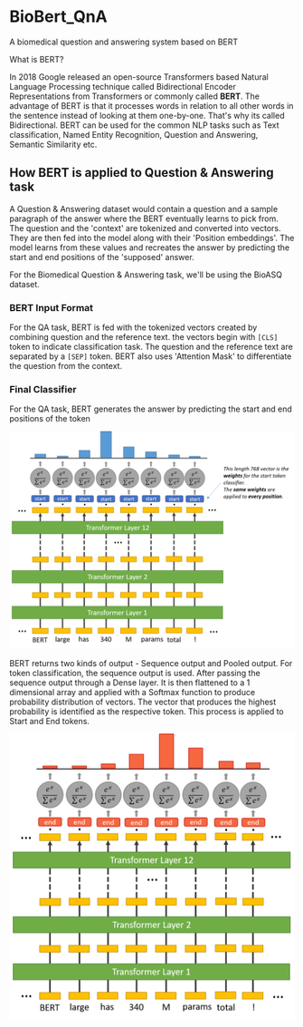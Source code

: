 # BioBert_QnA
A biomedical question and answering system based on BERT

What is BERT?

In 2018 Google released an open-source Transformers based Natural Language Processing technique called Bidirectional Encoder Representations from Transformers
or commonly called <b>BERT</b>. The advantage of BERT is that it processes words in relation to all other words in the sentence instead of looking at them one-by-one.
That's why its called Bidirectional. BERT can be used for the common NLP tasks such as Text classification, Named Entity Recognition, Question and Answering, 
Semantic Similarity etc. 


## How BERT is applied to Question & Answering task

A Question & Answering dataset would contain a question and a sample paragraph of the answer where the BERT eventually learns to pick from. The question and the 'context'
are tokenized and converted into vectors. They are then fed into the model along with their 'Position embeddings'. The model learns from these values and recreates the 
answer by predicting the start and end positions of the 'supposed' answer.

For the Biomedical Question & Answering task, we'll be using the BioASQ dataset. 


### BERT Input Format
For the QA task, BERT is fed with the tokenized vectors created by combining question and the reference text. the vectors begin with `[CLS]` token to indicate classification 
task. The question and the reference text are separated by a `[SEP]` token. BERT also uses 'Attention Mask' to differentiate the question from the context. 

### Final Classifier
For the QA task, BERT generates the answer by predicting the start and end positions of the token

![Start Token Classification](/start_token_classification.png?raw=true "Start Token Classification")

BERT returns two kinds of output - Sequence output and Pooled output. For token classification, the sequence output is used. After passing the sequence output through 
a Dense layer. It is then flattened to a 1 dimensional array and applied with a Softmax function to produce probability distribution of vectors. The vector that produces
the highest probability is identified as the respective token. This process is applied to Start and End tokens.


![End Token Classification](/end_token_classification.png?raw=true "End Token Classification")


